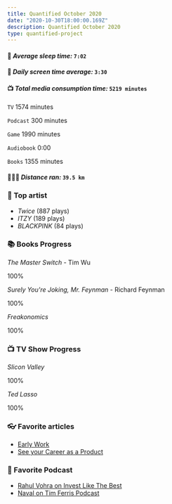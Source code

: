 ```yaml
---
title: Quantified October 2020
date: "2020-10-30T18:00:00.169Z"
description: Quantified October 2020
type: quantified-project
---
```


#### 🛌 *Average sleep time:* `7:02`

#### 📱 *Daily screen time average:* `3:30`

#### 📺 *Total media consumption time:* `5219 minutes`
`TV` 1574 minutes

`Podcast` 300 minutes

`Game` 1990 minutes

`Audiobook` 0:00

`Books` 1355 minutes

#### 🏃🏻‍♂️ *Distance ran:* `39.5 km`

### 🎤 Top artist
- *Twice* (887 plays)
- *ITZY* (189 plays)
- *BLACKPINK* (84 plays)

### 📚 Books Progress
*The Master Switch* - Tim Wu
<div class="progress-wrapper">
  <div class="progress-bar">
    <div class="inner" style="width: 100%;"></div>
  </div>
  <span>100%</span>
</div>

*Surely You're Joking, Mr. Feynman* - Richard Feynman
<div class="progress-wrapper">
  <div class="progress-bar">
    <div class="inner" style="width: 100%;"></div>
  </div>
  <span>100%</span>
</div>

*Freakonomics*
<div class="progress-wrapper">
  <div class="progress-bar">
    <div class="inner" style="width: 100%;"></div>
  </div>
  <span>100%</span>
</div>

### 📺 TV Show Progress
*Slicon Valley*
<div class="progress-wrapper">
  <div class="progress-bar">
    <div class="inner" style="width: 100%;"></div>
  </div>
  <div>100%</div>
</div>

*Ted Lasso*
<div class="progress-wrapper">
  <div class="progress-bar">
    <div class="inner" style="width: 100%;"></div>
  </div>
  <div>100%</div>
</div>


### 👓 Favorite articles

- [Early Work](http://www.paulgraham.com/early.html)
- [See your Career as a Product](https://eriktorenberg.substack.com/p/see-your-career-as-a-product)

### 🎤 Favorite Podcast

- [Rahul Vohra on Invest Like The Best](https://open.spotify.com/episode/1Z1xGRgSyfblB9RJ4n76P6?si=WXxmttdzSaqzyGxS3LTNOw)
- [Naval on Tim Ferris Podcast](https://open.spotify.com/episode/5IIMmgac27IaeChTYQMKIn?si=ZUtZMg7UQTuWOxzphLfkOQ)

